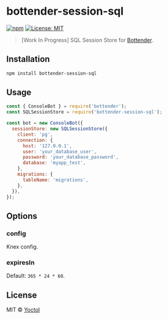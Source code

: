 # bottender-session-sql

[![npm](https://img.shields.io/npm/v/bottender-session-sql.svg?style=flat-square)](https://www.npmjs.com/package/bottender-session-sql)
[![License: MIT](https://img.shields.io/badge/License-MIT-blue.svg)](https://opensource.org/licenses/MIT)

> [Work In Progress] SQL Session Store for [Bottender](https://github.com/Yoctol/bottender).

## Installation

```sh
npm install bottender-session-sql
```

## Usage

```js
const { ConsoleBot } = require('bottender');
const SQLSessionStore = require('bottender-session-sql');

const bot = new ConsoleBot({
  sessionStore: new SQLSessionStore({
    client: 'pg',
    connection: {
      host: '127.0.0.1',
      user: 'your_database_user',
      password: 'your_database_password',
      database: 'myapp_test',
    },
    migrations: {
      tableName: 'migrations',
    },
  }),
});
```

## Options

### config

Knex config.

### expiresIn

Default: `365 * 24 * 60`.

## License

MIT © [Yoctol](https://github.com/bottenderjs/bottender-session-sql)
